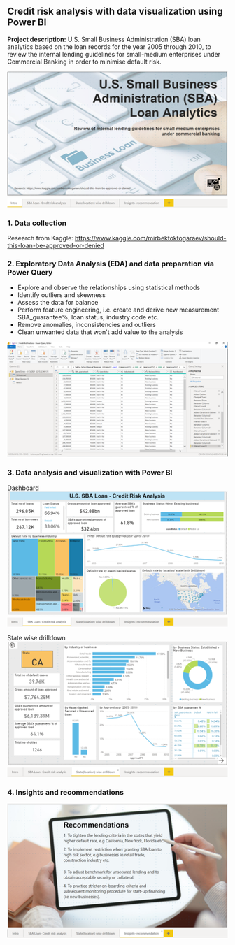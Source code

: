 ## Credit risk analysis with data visualization using Power BI

**Project description:** 
U.S. Small Business Administration (SBA) loan analytics based on the loan records for the year 2005 through 2010, to review the internal lending guidelines for small-medium enterprises under Commercial Banking in order to minimise default risk. 

<img src="images/intropowerbi.png?raw=true"/>

### 1. Data collection
Research from Kaggle: https://www.kaggle.com/mirbektoktogaraev/should-this-loan-be-approved-or-denied 

### 2. Exploratory Data Analysis (EDA) and data preparation via Power Query

- Explore and observe the relationships using statistical methods
- Identify outliers and skewness
- Assess the data for balance
- Perform feature engineering, i.e. create and derive new measurement SBA_guarantee%, loan status, industry code etc.
- Remove anomalies, inconsistencies and outliers
- Clean unwanted data that won't add value to the analysis

<img src="images/PQpowerbi.png?raw=true"/>

### 3. Data analysis and visualization with Power BI

Dashboard
<img src="images/powerbi.png?raw=true"/>

State wise drilldown
<img src="images/drilldownpowerbi.png?raw=true"/>

### 4. Insights and recommendations 

<img src="images/insightspowerbi.png?raw=true"/>

